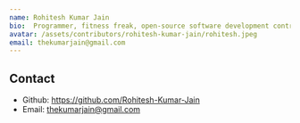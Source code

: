 ```yaml
---
name: Rohitesh Kumar Jain
bio:  Programmer, fitness freak, open-source software development contributor, adaptable, swift learner, smart, get things done at the end of the day, and definitely not a quitter.
avatar: /assets/contributors/rohitesh-kumar-jain/rohitesh.jpeg
email: thekumarjain@gmail.com
---
```


## Contact

- Github: <https://github.com/Rohitesh-Kumar-Jain>
- Email: thekumarjain@gmail.com
